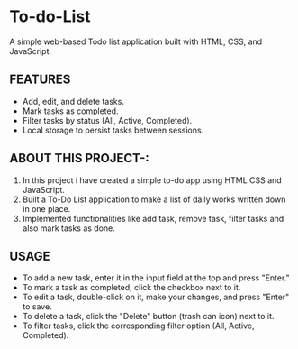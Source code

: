 # To-do-List
A simple web-based Todo list application built with HTML, CSS, and JavaScript.

## FEATURES
- Add, edit, and delete tasks.
- Mark tasks as completed.
- Filter tasks by status (All, Active, Completed).
- Local storage to persist tasks between sessions.

## ABOUT THIS PROJECT-:
1. In this project i have created a simple to-do app using HTML CSS and JavaScript.
2. Built a To-Do List application to make a list of daily works written down in one place.
3. Implemented functionalities like add task, remove task, filter tasks and also mark tasks as done.
   
## USAGE
* To add a new task, enter it in the input field at the top and press "Enter."
* To mark a task as completed, click the checkbox next to it.
* To edit a task, double-click on it, make your changes, and press "Enter" to save.
* To delete a task, click the "Delete" button (trash can icon) next to it.
* To filter tasks, click the corresponding filter option (All, Active, Completed).
